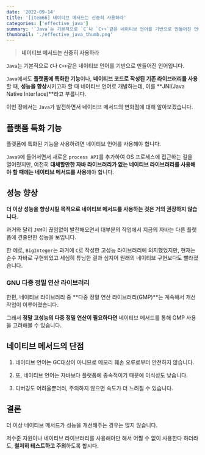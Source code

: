 ```yaml
---
date: '2022-09-14'
title: '[item66] 네이티브 메서드는 신중히 사용하라'
categories: ['effective_java']
summary: '`Java`는 기본적으로 `C`나 `C++`같은 네이티브 언어를 기반으로 만들어진 언어입니다. 이번 장에서는 `Java`가 발전하면서 네이티브 메서드의 변화점에 대해 알아보겠습니다.'
thumbnail: './effective_java_thumb.png'
---
```


> **네이티브 메서드는 신중히 사용하라**

`Java`는 기본적으로 `C`나 `C++`같은 네이티브 언어를 기반으로 만들어진 언어입니다. 

`Java`에서도 **플랫폼에 특화한 기능**이나, **네이티브 코드로 작성된 기존 라이브러리를 사용**할 때, **성능을 향상**시키고자 할 때 네이티브 언어로 개발하는데, 이를 **JNI(Java Native Interface)**라고 부릅니다.

이번 장에서는 `Java`가 발전하면서 네이티브 메서드의 변화점에 대해 알아보겠습니다.

## 플랫폼 특화 기능
플랫폼에 특화된 기능을 사용하려면 네이티브 언어를 사용해야 합니다.

`Java9`에 들어서면서 새로운 `process API`를 추가하여 OS 프로세스에 접근하는 길을 열어줬지만, 여전히 **대체할만한 자바 라이브러리가 없는 네이티브 라이브러리를 사용해야 할 때에는 네이티브 메서드를 사용**해야 합니다.

## 성능 향상
**더 이상 성능을 향상시킬 목적으로 네이티브 메서드를 사용하는 것은 거의 권장하지 않습니다.**

과거와 달리 `JVM`이 끊임없이 발전해오면서 대부분의 작업에서 지금의 자바는 다른 플랫폼에 견줄만한 성능을 보입니다.

한 예로, `BigInteger`는 과거에 `C`로 작성한 고성능 라이브러리에 의지했었지만, 현재는 순수 자바로 구현되었고 세심히 튜닝한 결과 심지어 원래의 네이티브 구현보다도 빨라졌습니다.

### GNU 다중 정밀 연산 라이브러리
한편, 네이티브 라이브러리 중 **다중 정밀 연산 라이브러리(GMP)**는 계속해서 개선 작업이 이루어졌습니다.

그래서 **정말 고성능의 다중 정밀 연산이 필요하다면** 네이티브 메서드를 통해 GMP 사용을 고려해볼 수 있습니다.

## 네이티브 메서드의 단점

1. 네이티브 언어는 GC대상이 아니므로 메모리 훼손 오류로부터 안전하지 않습니다.

2. 또, 네이티브 언어는 자바보다 플랫폼에 종속적이기 때문에 이식성도 낮습니다.

3. 디버깅도 어려울뿐더러, 주의하지 않으면 속도가 더 느려질 수 있습니다.

## 결론
더 이상 네이티브 메서드가 성능을 개선해주는 경우는 많지 않습니다.

저수준 자원이나 네이티브 라이브러리를 사용해야만 해서 어쩔 수 없이 사용한다 하더라도, **철저히 테스트하고 주의**하도록 합시다.